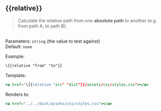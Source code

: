 ## \{{relative}}

> Calculate the relative path from one **absolute path** to another (e.g from path A, to path B).

<br>Parameters: `string` (the value to test against)
<br>Default: `none`

Example:

```handlebars
\{{relative "from" "to"}}
```
Template:

```handlebars
<a href="\{{relative "src" "dist"}}/assets/css/styles.css"></a>
```

Renders to:

```handlebars
<a href="../../dist/assets/css/styles.css"></a>
```